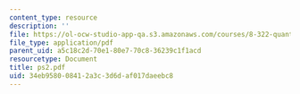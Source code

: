 ```yaml
---
content_type: resource
description: ''
file: https://ol-ocw-studio-app-qa.s3.amazonaws.com/courses/8-322-quantum-theory-ii-spring-2003/34eb958008412a3c3d6daf017daeebc8_ps2.pdf
file_type: application/pdf
parent_uid: a5c18c2d-70e1-80e7-70c8-36239c1f1acd
resourcetype: Document
title: ps2.pdf
uid: 34eb9580-0841-2a3c-3d6d-af017daeebc8
---
```

